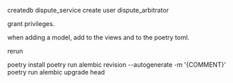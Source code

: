 createdb dispute_service
create user dispute_arbitrator

grant privileges.

when adding a model, add to the views and to the poetry toml.

rerun

poetry install
poetry run alembic revision --autogenerate -m '{COMMENT}'
poetry run alembic upgrade head
